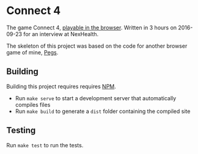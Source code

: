 # Connect 4

The game Connect 4, [playable in the browser](https://roryokane.github.io/quick-connect-4-for-interview/). Written in 3 hours on 2016-09-23 for an interview at NexHealth.

The skeleton of this project was based on the code for another browser game of mine, [Pegs](https://github.com/roryokane/pegs-js).

## Building

Building this project requires requires [NPM](https://www.npmjs.com/).

* Run `make serve` to start a development server that automatically compiles files
* Run `make build` to generate a `dist` folder containing the compiled site

## Testing

Run `make test` to run the tests.
